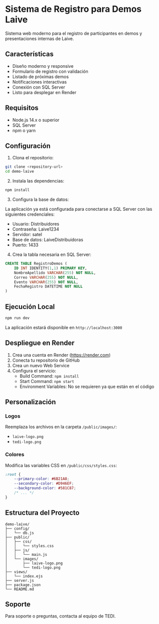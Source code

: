 # Sistema de Registro para Demos Laive

Sistema web moderno para el registro de participantes en demos y presentaciones internas de Laive.

## Características

- Diseño moderno y responsive
- Formulario de registro con validación
- Listado de próximas demos
- Notificaciones interactivas
- Conexión con SQL Server
- Listo para desplegar en Render

## Requisitos

- Node.js 14.x o superior
- SQL Server
- npm o yarn

## Configuración

1. Clona el repositorio:
```bash
git clone <repository-url>
cd demo-laive
```

2. Instala las dependencias:
```bash
npm install
```

3. Configura la base de datos:

La aplicación ya está configurada para conectarse a SQL Server con las siguientes credenciales:
- Usuario: Distribuidores
- Contraseña: Laive1234
- Servidor: satel
- Base de datos: LaiveDistribuidoras
- Puerto: 1433

4. Crea la tabla necesaria en SQL Server:
```sql
CREATE TABLE RegistroDemos (
    ID INT IDENTITY(1,1) PRIMARY KEY,
    NombreApellido VARCHAR(255) NOT NULL,
    Correo VARCHAR(255) NOT NULL,
    Evento VARCHAR(255) NOT NULL,
    FechaRegistro DATETIME NOT NULL
)
```

## Ejecución Local

```bash
npm run dev
```

La aplicación estará disponible en `http://localhost:3000`

## Despliegue en Render

1. Crea una cuenta en Render (https://render.com)
2. Conecta tu repositorio de GitHub
3. Crea un nuevo Web Service
4. Configura el servicio:
   - Build Command: `npm install`
   - Start Command: `npm start`
   - Environment Variables: No se requieren ya que están en el código

## Personalización

### Logos
Reemplaza los archivos en la carpeta `/public/images/`:
- `laive-logo.png`
- `tedi-logo.png`

### Colores
Modifica las variables CSS en `/public/css/styles.css`:
```css
:root {
    --primary-color: #6B21A8;
    --secondary-color: #D946EF;
    --background-color: #581C87;
    /* ... */
}
```

## Estructura del Proyecto

```
demo-laive/
├── config/
│   └── db.js
├── public/
│   ├── css/
│   │   └── styles.css
│   ├── js/
│   │   └── main.js
│   └── images/
│       ├── laive-logo.png
│       └── tedi-logo.png
├── views/
│   └── index.ejs
├── server.js
├── package.json
└── README.md
```

## Soporte

Para soporte o preguntas, contacta al equipo de TEDI. 